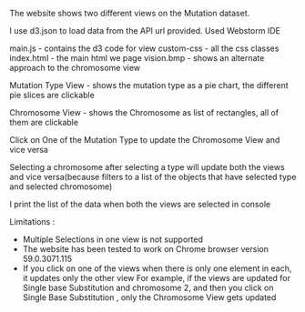 The website shows two different views on the Mutation dataset.

I use d3.json to load data from the API url provided. Used Webstorm IDE

main.js - contains the d3 code for view
custom-css - all the css classes
index.html - the main html we page
vision.bmp - shows an alternate approach to the chromosome view

Mutation Type View - shows the mutation type as a pie chart, the different pie slices are clickable

Chromosome View - shows the Chromosome as list of rectangles, all of them are clickable

Click on One of the Mutation Type to update the Chromosome View and vice versa

Selecting a chromosome after selecting a type will update both the views and vice versa(because filters to a list of the objects that 
have selected type and selected chromosome)

I print the list of the data when both the views are selected in console

Limitations : 

 - Multiple Selections in one view is not supported
 - The website has been tested to work on Chrome browser version 59.0.3071.115
 - If you click on one of the views when there is only one element in each, it updates only the other view
    For example, if the views are updated for Single base Substitution and chromosome 2, and then you click on Single Base Substitution 
    , only the Chromosome View gets updated 
